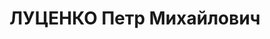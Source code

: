 ---
title: ЛУЦЕНКО Петр Михайлович
description: "Род. в 1895, г. Буинск, русский, член ВКП(б) в 1919-1937. Проживал:\
  \ г. Ленинград, Фонтанка, д. 104, кв. 5. Директор 3-й ГЭС им. Гинтера \n  Арестован\
  \ 16.07.1937. Обв. по ст. 58-7-8-11 УК РСФСР. Приговор: выездная сессия ВК ВС СССР\
  \ в г. Ленинград, 01.12.1937 – ВМН. Расстрелян 01.12.1937"
---